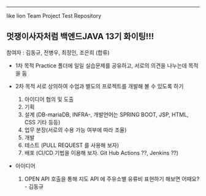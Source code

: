 --------------------------------------------------------------------
like lion Team Project Test Repository

멋쟁이사자처럼 백엔드JAVA 13기 화이팅!!!
--------------------------------------------------------------------

참여자 : 김동규, 전병우, 최정인, 
         조은희 (합류)

- 1차 목적
  Practice 폴더에 일일 실습문제를 공유하고,
  서로의 의견을 나누는데 목적을 둠

- 2차 목적
  서로 상의하여 수업과 별도의 프로젝트를 개발해 볼 수 있도록 하기
  1. 아이디어 협의 및 도출
  2. 기획
  3. 설계 (DB-mariaDB, INFRA-<WSL><Docker><Docker Hub>, 개발언어는 SPRING BOOT, JSP, HTML, CSS 기타 등등)
  4. 업무 분장(서로의 수용 가능 여부에 따라 조율)
  5. 개발
  6. 테스트 (PULL REQUEST 를 사용해 보자)
  7. 배포 (CI/CD 기법을 이용해 보자. Git Hub Actions ??, Jenkins ??)
 
- 아이디어
  1. OPEN API 호출을 통해 지도 API 에 주유소별 유류비 표현하기 해보면 어때요? - 김동규
  
